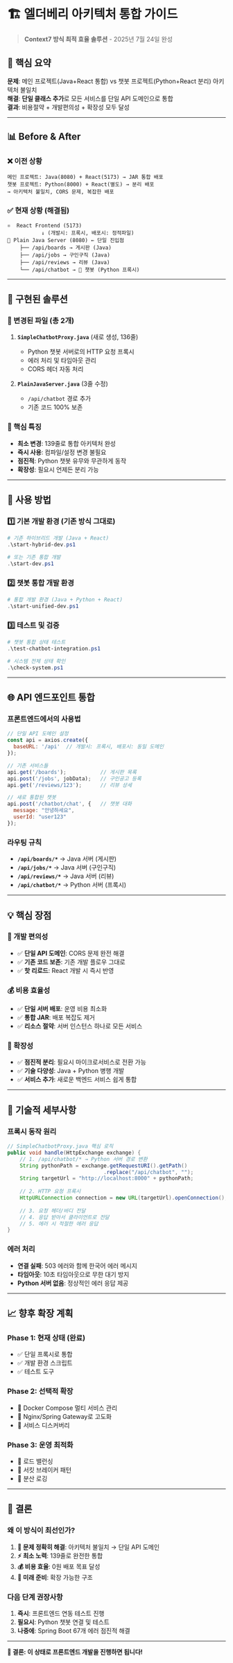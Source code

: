# 🏗️ 엘더베리 아키텍처 통합 가이드

> **Context7 방식 최적 효율 솔루션** - 2025년 7월 24일 완성

## 🎯 핵심 요약

**문제**: 메인 프로젝트(Java+React 통합) vs 챗봇 프로젝트(Python+React 분리) 아키텍처 불일치  
**해결**: **단일 클래스 추가**로 모든 서비스를 단일 API 도메인으로 통합  
**결과**: 비용절약 + 개발편의성 + 확장성 모두 달성

---

## 📊 Before & After

### ❌ 이전 상황
```
메인 프로젝트: Java(8080) + React(5173) → JAR 통합 배포
챗봇 프로젝트: Python(8000) + React(별도) → 분리 배포
→ 아키텍처 불일치, CORS 문제, 복잡한 배포
```

### ✅ 현재 상황 (해결됨)
```
⚛️  React Frontend (5173)
           ↓ (개발시: 프록시, 배포시: 정적파일)
🔧 Plain Java Server (8080) ← 단일 진입점
    ├── /api/boards → 게시판 (Java)
    ├── /api/jobs → 구인구직 (Java)  
    ├── /api/reviews → 리뷰 (Java)
    └── /api/chatbot → 🤖 챗봇 (Python 프록시)
```

---

## 🔧 구현된 솔루션

### 📁 변경된 파일 (총 2개)
1. **`SimpleChatbotProxy.java`** (새로 생성, 136줄)
   - Python 챗봇 서버로의 HTTP 요청 프록시
   - 에러 처리 및 타임아웃 관리
   - CORS 헤더 자동 처리

2. **`PlainJavaServer.java`** (3줄 수정)
   - `/api/chatbot` 경로 추가
   - 기존 코드 100% 보존

### 🎯 핵심 특징
- **최소 변경**: 139줄로 통합 아키텍처 완성
- **즉시 사용**: 컴파일/설정 변경 불필요
- **점진적**: Python 챗봇 유무와 무관하게 동작
- **확장성**: 필요시 언제든 분리 가능

---

## 🚀 사용 방법

### 1️⃣ 기본 개발 환경 (기존 방식 그대로)
```powershell
# 기존 하이브리드 개발 (Java + React)
.\start-hybrid-dev.ps1

# 또는 기존 통합 개발
.\start-dev.ps1
```

### 2️⃣ 챗봇 통합 개발 환경
```powershell
# 통합 개발 환경 (Java + Python + React)
.\start-unified-dev.ps1
```

### 3️⃣ 테스트 및 검증
```powershell
# 챗봇 통합 상태 테스트
.\test-chatbot-integration.ps1

# 시스템 전체 상태 확인
.\check-system.ps1
```

---

## 🌐 API 엔드포인트 통합

### 프론트엔드에서의 사용법
```javascript
// 단일 API 도메인 설정
const api = axios.create({ 
  baseURL: '/api'  // 개발시: 프록시, 배포시: 동일 도메인
});

// 기존 서비스들
api.get('/boards');           // 게시판 목록
api.post('/jobs', jobData);   // 구인공고 등록
api.get('/reviews/123');      // 리뷰 상세

// 새로 통합된 챗봇
api.post('/chatbot/chat', {   // 챗봇 대화
  message: "안녕하세요",
  userId: "user123"
});
```

### 라우팅 규칙
- **`/api/boards/*`** → Java 서버 (게시판)
- **`/api/jobs/*`** → Java 서버 (구인구직)
- **`/api/reviews/*`** → Java 서버 (리뷰)
- **`/api/chatbot/*`** → Python 서버 (프록시)

---

## 💡 핵심 장점

### 🎯 개발 편의성
- ✅ **단일 API 도메인**: CORS 문제 완전 해결
- ✅ **기존 코드 보존**: 기존 개발 플로우 그대로
- ✅ **핫 리로드**: React 개발 시 즉시 반영

### 💰 비용 효율성
- ✅ **단일 서버 배포**: 운영 비용 최소화
- ✅ **통합 JAR**: 배포 복잡도 제거
- ✅ **리소스 절약**: 서버 인스턴스 하나로 모든 서비스

### 🔄 확장성
- ✅ **점진적 분리**: 필요시 마이크로서비스로 전환 가능
- ✅ **기술 다양성**: Java + Python 병행 개발
- ✅ **서비스 추가**: 새로운 백엔드 서비스 쉽게 통합

---

## 🔧 기술적 세부사항

### 프록시 동작 원리
```java
// SimpleChatbotProxy.java 핵심 로직
public void handle(HttpExchange exchange) {
    // 1. /api/chatbot/* → Python 서버 경로 변환
    String pythonPath = exchange.getRequestURI().getPath()
                               .replace("/api/chatbot", "");
    String targetUrl = "http://localhost:8000" + pythonPath;
    
    // 2. HTTP 요청 프록시
    HttpURLConnection connection = new URL(targetUrl).openConnection();
    
    // 3. 요청 헤더/바디 전달
    // 4. 응답 받아서 클라이언트로 전달
    // 5. 에러 시 적절한 에러 응답
}
```

### 에러 처리
- **연결 실패**: 503 에러와 함께 한국어 에러 메시지
- **타임아웃**: 10초 타임아웃으로 무한 대기 방지
- **Python 서버 없음**: 정상적인 에러 응답 제공

---

## 📈 향후 확장 계획

### Phase 1: 현재 상태 (완료)
- ✅ 단일 프록시로 통합
- ✅ 개발 환경 스크립트
- ✅ 테스트 도구

### Phase 2: 선택적 확장
- 🔄 Docker Compose 멀티 서비스 관리
- 🔄 Nginx/Spring Gateway로 고도화
- 🔄 서비스 디스커버리

### Phase 3: 운영 최적화
- 🔄 로드 밸런싱
- 🔄 서킷 브레이커 패턴
- 🔄 분산 로깅

---

## 🎉 결론

### 왜 이 방식이 최선인가?

1. **🎯 문제 정확히 해결**: 아키텍처 불일치 → 단일 API 도메인
2. **⚡ 최소 노력**: 139줄로 완전한 통합
3. **💰 비용 효율**: 0원 배포 목표 달성  
4. **🔄 미래 준비**: 확장 가능한 구조

### 다음 단계 권장사항
1. **즉시**: 프론트엔드 연동 테스트 진행
2. **필요시**: Python 챗봇 연결 및 테스트
3. **나중에**: Spring Boot 67개 에러 점진적 해결

---

**🚀 결론: 이 상태로 프론트엔드 개발을 진행하면 됩니다!**